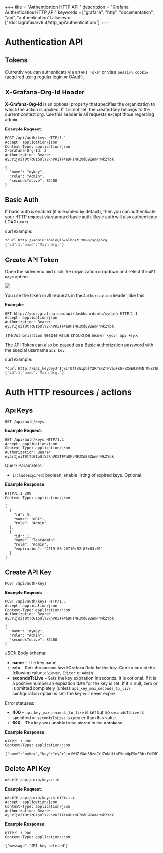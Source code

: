 +++
title = "Authentication HTTP API "
description = "Grafana Authentication HTTP API"
keywords = ["grafana", "http", "documentation", "api", "authentication"]
aliases = ["/docs/grafana/v8.4/http_api/authentication/"]
+++

# Authentication API

## Tokens

Currently you can authenticate via an `API Token` or via a `Session cookie` (acquired using regular login or OAuth).

## X-Grafana-Org-Id Header

**X-Grafana-Org-Id** is an optional property that specifies the organization to which the action is applied. If it is not set, the created key belongs to the current context org. Use this header in all requests except those regarding admin.

**Example Request**:

```http
POST /api/auth/keys HTTP/1.1
Accept: application/json
Content-Type: application/json
X-Grafana-Org-Id: 2
Authorization: Bearer eyJrIjoiT0tTcG1pUlY2RnVKZTFVaDFsNFZXdE9ZWmNrMkZYbk

{
  "name": "mykey",
  "role": "Admin",
  "secondsToLive": 86400
}
```

## Basic Auth

If basic auth is enabled (it is enabled by default), then you can authenticate your HTTP request via
standard basic auth. Basic auth will also authenticate LDAP users.

curl example:

```bash
?curl http://admin:admin@localhost:3000/api/org
{"id":1,"name":"Main Org."}
```

## Create API Token

Open the sidemenu and click the organization dropdown and select the `API Keys` option.

![](/static/img/docs/v2/orgdropdown_api_keys.png)

You use the token in all requests in the `Authorization` header, like this:

**Example**:

```http
GET http://your.grafana.com/api/dashboards/db/mydash HTTP/1.1
Accept: application/json
Authorization: Bearer eyJrIjoiT0tTcG1pUlY2RnVKZTFVaDFsNFZXdE9ZWmNrMkZYbk
```

The `Authorization` header value should be `Bearer <your api key>`.

The API Token can also be passed as a Basic authorization password with the special username `api_key`:

curl example:

```bash
?curl http://api_key:eyJrIjoiT0tTcG1pUlY2RnVKZTFVaDFsNFZXdE9ZWmNrMkZYbk@localhost:3000/api/org
{"id":1,"name":"Main Org."}
```

# Auth HTTP resources / actions

## Api Keys

`GET /api/auth/keys`

**Example Request**:

```http
GET /api/auth/keys HTTP/1.1
Accept: application/json
Content-Type: application/json
Authorization: Bearer eyJrIjoiT0tTcG1pUlY2RnVKZTFVaDFsNFZXdE9ZWmNrMkZYbk
```

Query Parameters:

- `includeExpired`: boolean. enable listing of expired keys. Optional.

**Example Response**:

```http
HTTP/1.1 200
Content-Type: application/json

[
  {
    "id": 3,
    "name": "API",
    "role": "Admin"
  },
  {
    "id": 1,
    "name": "TestAdmin",
    "role": "Admin",
    "expiration": "2019-06-26T10:52:03+03:00"
  }
]
```

## Create API Key

`POST /api/auth/keys`

**Example Request**:

```http
POST /api/auth/keys HTTP/1.1
Accept: application/json
Content-Type: application/json
Authorization: Bearer eyJrIjoiT0tTcG1pUlY2RnVKZTFVaDFsNFZXdE9ZWmNrMkZYbk

{
  "name": "mykey",
  "role": "Admin",
  "secondsToLive": 86400
}
```

JSON Body schema:

- **name** – The key name
- **role** – Sets the access level/Grafana Role for the key. Can be one of the following values: `Viewer`, `Editor` or `Admin`.
- **secondsToLive** – Sets the key expiration in seconds. It is optional. If it is a positive number an expiration date for the key is set. If it is null, zero or is omitted completely (unless `api_key_max_seconds_to_live` configuration option is set) the key will never expire.

Error statuses:

- **400** – `api_key_max_seconds_to_live` is set but no `secondsToLive` is specified or `secondsToLive` is greater than this value.
- **500** – The key was unable to be stored in the database.

**Example Response**:

```http
HTTP/1.1 200
Content-Type: application/json

{"name":"mykey","key":"eyJrIjoiWHZiSWd3NzdCYUZnNUtibE9obUpESmE3bzJYNDRIc0UiLCJuIjoibXlrZXkiLCJpZCI6MX1=","id":1}
```

## Delete API Key

`DELETE /api/auth/keys/:id`

**Example Request**:

```http
DELETE /api/auth/keys/3 HTTP/1.1
Accept: application/json
Content-Type: application/json
Authorization: Bearer eyJrIjoiT0tTcG1pUlY2RnVKZTFVaDFsNFZXdE9ZWmNrMkZYbk
```

**Example Response**:

```http
HTTP/1.1 200
Content-Type: application/json

{"message":"API key deleted"}
```
